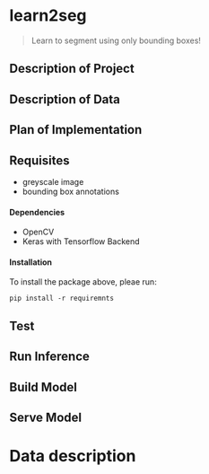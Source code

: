 # learn2seg
> Learn to segment using only bounding boxes!

## Description of Project

## Description of Data

## Plan of Implementation

## Requisites

- greyscale image
- bounding box annotations

#### Dependencies

- OpenCV
- Keras with Tensorflow Backend

#### Installation
To install the package above, pleae run:
```shell
pip install -r requiremnts
```

## Test

## Run Inference

## Build Model

## Serve Model

# Data description
